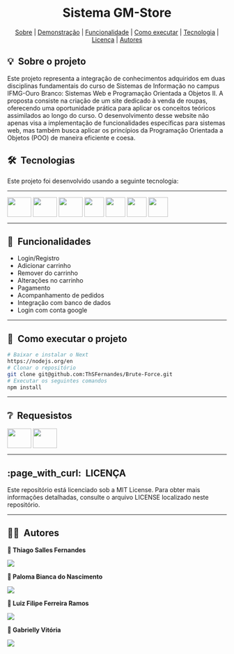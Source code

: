 


<h1 align="center"> Sistema GM-Store </h1>

<div align="center">
	<a href="#about">Sobre</a> |
	<a href="#demo">Demonstração</a> |
	<a href="#functionality">Funcionalidade</a> |
	<a href="#installation">Como executar</a> |
	<a href="#technologie">Tecnologia</a> |
	<a href="#licence">Licença</a> |
	<a href="#author">Autores</a>


</div>

<h2 id="about">💡&nbsp; Sobre o projeto</h2>
Este projeto representa a integração de conhecimentos adquiridos em duas disciplinas fundamentais do curso de Sistemas de Informação no campus IFMG-Ouro Branco: Sistemas Web e Programação Orientada a Objetos II. A proposta consiste na criação de um site dedicado à venda de roupas, oferecendo uma oportunidade prática para aplicar os conceitos teóricos assimilados ao longo do curso.
O desenvolvimento desse website não apenas visa a implementação de funcionalidades específicas para sistemas web, mas também busca aplicar os princípios da Programação Orientada a Objetos (POO) de maneira eficiente e coesa. 

<h2 id="technologie">🛠&nbsp; Tecnologias</h2>
Este projeto foi desenvolvido usando a seguinte tecnologia:

---
<img align="center"   height="45" width="55" src="https://cdn.jsdelivr.net/gh/devicons/devicon/icons/react/react-original-wordmark.svg" /> <img align="center"   height="45" width="55" src="https://cdn.jsdelivr.net/gh/devicons/devicon/icons/nextjs/nextjs-original-wordmark.svg" />  <img align="center"   height="45" width="55" src="https://cdn.jsdelivr.net/gh/devicons/devicon/icons/typescript/typescript-original.svg" />   <img align="center"   height="45" src="https://cdn.jsdelivr.net/gh/devicons/devicon/icons/tailwindcss/tailwindcss-plain.svg" />  <img align="center"   height="45" src="https://cdn.jsdelivr.net/gh/devicons/devicon/icons/mongodb/mongodb-original-wordmark.svg" /> <img align="center"   height="45" src=https://github.com/ThSFernandes/GM-Store-site/assets/112223120/a25a237b-f8d8-454c-9a47-c894eb67ac73) />
 <img align="center"   height="45" src="https://github.com/ThSFernandes/GM-Store-site/assets/112223120/0de04887-2ca1-4afa-9868-d5b7ef314901"/>

---
<h2 id="functionality">📌&nbsp; Funcionalidades</h2>

* Login/Registro
* Adicionar carrinho
* Remover do carrinho
* Alterações no carrinho
* Pagamento
* Acompanhamento de pedidos
* Integração com banco de dados
* Login com conta google

---   

<h2 id="installation">🚀&nbsp; Como executar o projeto</h2>

```bash
# Baixar e instalar o Next
https://nodejs.org/en
# Clonar o repositório
git clone git@github.com:ThSFernandes/Brute-Force.git
# Executar os seguintes comandos 
npm install
``` 
      
---

<h2 id="requirements">❔&nbsp; Requesistos </h2>
<img align="center"   height="45" width="55" src="https://cdn.jsdelivr.net/gh/devicons/devicon/icons/react/react-original-wordmark.svg" />
<img align="center"   height="45" width="55" src="https://cdn.jsdelivr.net/gh/devicons/devicon/icons/nextjs/nextjs-original-wordmark.svg" />

---
<h2 id="licence">:page_with_curl:&nbsp; LICENÇA</h2>
Este repositório está licenciado sob a MIT License. Para obter mais informações detalhadas, consulte o arquivo LICENSE localizado neste repositório.

---
<h2 id="author">👨‍💻&nbsp; Autores</h2>

<b> 👤 Thiago Salles Fernandes<b>
<div style="display: inline_block">
  <a href="https://www.linkedin.com/in/thiago-salles-33a2b01ab" target="_blank"><img src="https://img.shields.io/badge/-LinkedIn-%230077B5?style=for-the-badge&logo=linkedin&logoColor=white" target="_blank"></a> 
	
<b> 👤 Paloma Bianca do Nascimento<b>
<div style="display: inline_block">
 <a href="https://www.linkedin.com/in/paloma-nascimento-22690920a/" target="_blank"><img src="https://img.shields.io/badge/-LinkedIn-%230077B5?style=for-the-badge&logo=linkedin&logoColor=white" target="_blank"></a> 

<b> 👤 Luiz Filipe Ferreira Ramos <b>
<div style="display: inline_block">
  <a href="https://www.linkedin.com/in/luiz-filipe-ferreira-ramos-ba80a7235/" target="_blank"><img src="https://img.shields.io/badge/-LinkedIn-%230077B5?style=for-the-badge&logo=linkedin&logoColor=white" target="_blank"></a> 

<b> 👤 Gabrielly Vitória <b>
<div style="display: inline_block">
  <a href="https://www.linkedin.com/in/gabrielly-a-41aa261a7/" target="_blank"><img src="https://img.shields.io/badge/-LinkedIn-%230077B5?style=for-the-badge&logo=linkedin&logoColor=white" target="_blank"></a> 


  


